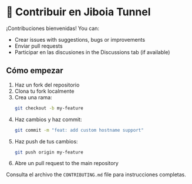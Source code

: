 # 🤝 Contribuir en Jiboia Tunnel

¡Contribuciones bienvenidas! You can:

- Crear issues with suggestions, bugs or improvements
- Enviar pull requests
- Participar en las discusiones in the Discussions tab (if available)

## Cómo empezar
1. Haz un fork del repositorio
2. Clona tu fork localmente
3. Crea una rama:
   ```bash
   git checkout -b my-feature
   ```
4. Haz cambios y haz commit:
   ```bash
   git commit -m "feat: add custom hostname support"
   ```
5. Haz push de tus cambios:
   ```bash
   git push origin my-feature
   ```
6. Abre un pull request to the main repository

Consulta el archivo the `CONTRIBUTING.md` file para instrucciones completas.
